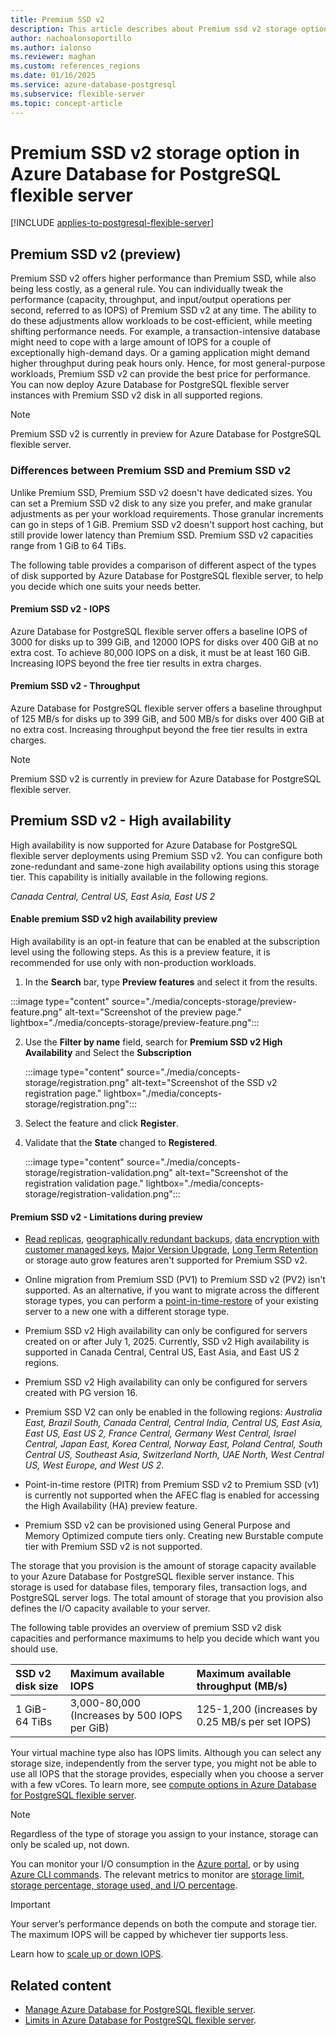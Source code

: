 ```yaml
---
title: Premium SSD v2
description: This article describes about Premium ssd v2 storage option in Azure Database for PostgreSQL flexible server.
author: nachoalonsoportillo
ms.author: ialonso
ms.reviewer: maghan
ms.custom: references_regions
ms.date: 01/16/2025
ms.service: azure-database-postgresql
ms.subservice: flexible-server
ms.topic: concept-article
---
```


# Premium SSD v2 storage option in Azure Database for PostgreSQL flexible server

[!INCLUDE [applies-to-postgresql-flexible-server](~/reusable-content/ce-skilling/azure/includes/postgresql/includes/applies-to-postgresql-flexible-server.md)]

## Premium SSD v2 (preview)

Premium SSD v2 offers higher performance than Premium SSD, while also being less costly, as a general rule. You can individually tweak the performance (capacity, throughput, and input/output operations per second, referred to as IOPS) of Premium SSD v2 at any time. The ability to do these adjustments allow workloads to be cost-efficient, while meeting shifting performance needs. For example, a transaction-intensive database might need to cope with a large amount of IOPS for a couple of exceptionally high-demand days. Or a gaming application might demand higher throughput during peak hours only. Hence, for most general-purpose workloads, Premium SSD v2 can provide the best price for performance. You can now deploy Azure Database for PostgreSQL flexible server instances with Premium SSD v2 disk in all supported regions.

> [!NOTE]  
> Premium SSD v2 is currently in preview for Azure Database for PostgreSQL flexible server.

### Differences between Premium SSD and Premium SSD v2

Unlike Premium SSD, Premium SSD v2 doesn't have dedicated sizes. You can set a Premium SSD v2 disk to any size you prefer, and make granular adjustments as per your workload requirements. Those granular increments can go in steps of 1 GiB. Premium SSD v2 doesn't support host caching, but still provide lower latency than Premium SSD. Premium SSD v2 capacities range from 1 GiB to 64 TiBs.

The following table provides a comparison of different aspect of the types of disk supported by Azure Database for PostgreSQL flexible server, to help you decide which one suits your needs better.

#### Premium SSD v2 - IOPS

Azure Database for PostgreSQL flexible server offers a baseline IOPS of 3000 for disks up to 399 GiB, and 12000 IOPS for disks over 400 GiB at no extra cost. To achieve 80,000 IOPS on a disk, it must be at least 160 GiB. Increasing IOPS beyond the free tier results in extra charges.

#### Premium SSD v2 - Throughput

Azure Database for PostgreSQL flexible server offers a baseline throughput of 125 MB/s for disks up to 399 GiB, and 500 MB/s for disks over 400 GiB at no extra cost. Increasing throughput beyond the free tier results in extra charges.

> [!NOTE]  
> Premium SSD v2 is currently in preview for Azure Database for PostgreSQL flexible server.


## Premium SSD v2 - High availability

High availability is now supported for Azure Database for PostgreSQL flexible server deployments using Premium SSD v2. You can configure both zone-redundant and same-zone high availability options using this storage tier. This capability is initially available in the following regions.

*Canada Central, Central US, East Asia,  East US 2*


#### Enable premium SSD v2 high availability preview

High availability is an opt-in feature that can be enabled at the subscription level using the following steps. As this is a preview feature, it is recommended for use only with non-production workloads.

1. In the **Search** bar, type **Preview features** and select it from the results.

 
 :::image type="content" source="./media/concepts-storage/preview-feature.png" alt-text="Screenshot of the preview page." lightbox="./media/concepts-storage/preview-feature.png":::

  
2. Use the **Filter by name** field, search for **Premium SSD v2 High Availability** and Select the **Subscription** 

 
   :::image type="content" source="./media/concepts-storage/registration.png" alt-text="Screenshot of the SSD v2 registration page." lightbox="./media/concepts-storage/registration.png":::

4.  Select the feature and click **Register**.

 
5. Validate that the **State** changed to **Registered**.


   :::image type="content" source="./media/concepts-storage/registration-validation.png" alt-text="Screenshot of the  registration validation page." lightbox="./media/concepts-storage/registration-validation.png":::



#### Premium SSD v2 - Limitations during preview

- [Read replicas](concepts-read-replicas.md), [geographically redundant backups](concepts-geo-disaster-recovery.md), [data encryption with customer managed keys](concepts-data-encryption.md), [Major Version Upgrade](concepts-major-version-upgrade.md), [Long Term Retention](concepts-backup-restore.md) or storage auto grow  features aren't supported for Premium SSD v2.

- Online migration from Premium SSD (PV1) to Premium SSD v2 (PV2) isn't supported. As an alternative, if you want to migrate across the different storage types, you can perform a [point-in-time-restore](concepts-backup-restore.md#point-in-time-recovery) of your existing server to a new one with a different storage type.

- Premium SSD v2 High availability can only be configured for servers created on or after July 1, 2025. Currently, SSD v2 High availability is supported in Canada Central, Central US,  East Asia, and East US 2 regions.
  
-  Premium SSD v2 High availability can only be configured for servers created with PG version 16.
  
- Premium SSD V2 can only be enabled in the following regions:
   *Australia East, Brazil South, Canada Central, Central India, Central US, East Asia, East US, East US 2, France Central, Germany West Central, Israel Central, Japan East, Korea Central, Norway East, Poland Central, South Central US, Southeast Asia, Switzerland North, UAE North, West Central US, West Europe, and West US 2*.  

- Point-in-time restore (PITR) from Premium SSD v2 to Premium SSD (v1) is currently not supported when the AFEC flag is enabled for accessing the High Availability (HA) preview feature.
  
- Premium SSD v2 can be provisioned using General Purpose and Memory Optimized compute tiers only. Creating new Burstable compute tier with Premium SSD v2 is not supported.
  
The storage that you provision is the amount of storage capacity available to your Azure Database for PostgreSQL flexible server instance. This storage is used for database files, temporary files, transaction logs, and PostgreSQL server logs. The total amount of storage that you provision also defines the I/O capacity available to your server.

The following table provides an overview of premium SSD v2 disk capacities and performance maximums to help you decide which want you should use.

| SSD v2 disk size | Maximum available IOPS | Maximum available throughput (MB/s) |
| :--- | :--- | :--- |
| 1 GiB-64 TiBs | 3,000-80,000 (Increases by 500 IOPS per GiB) | 125-1,200 (increases by 0.25 MB/s per set IOPS) |

Your virtual machine type also has IOPS limits. Although you can select any storage size, independently from the server type, you might not be able to use all IOPS that the storage provides, especially when you choose a server with a few vCores.
To learn more, see [compute options in Azure Database for PostgreSQL flexible server](concepts-compute.md).

> [!NOTE]  
> Regardless of the type of storage you assign to your instance, storage can only be scaled up, not down.

You can monitor your I/O consumption in the [Azure portal](https://portal.azure.com/), or by using [Azure CLI commands](/cli/azure/monitor/metrics). The relevant metrics to monitor are [storage limit, storage percentage, storage used, and I/O percentage](concepts-monitoring.md).



> [!IMPORTANT]  
> Your server’s performance depends on both the compute and storage tier. The maximum IOPS will be capped by whichever tier supports less.

Learn how to [scale up or down IOPS](how-to-scale-compute-storage-portal.md).


## Related content

- [Manage Azure Database for PostgreSQL flexible server](how-to-manage-server-portal.md).
- [Limits in Azure Database for PostgreSQL flexible server](concepts-limits.md).
